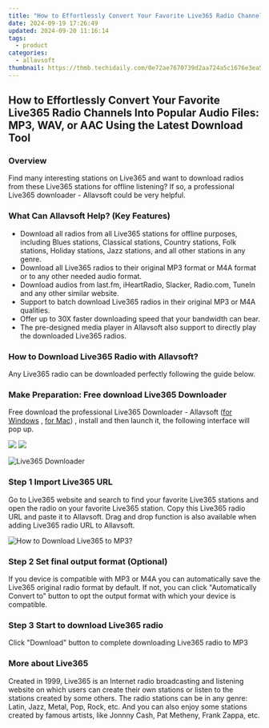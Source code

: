 ```yaml
---
title: "How to Effortlessly Convert Your Favorite Live365 Radio Channels Into Popular Audio Files: MP3, WAV, or AAC Using the Latest Download Tool"
date: 2024-09-19 17:26:49
updated: 2024-09-20 11:16:14
tags:
  - product
categories:
  - allavsoft
thumbnail: https://thmb.techidaily.com/0e72ae7670739d2aa724a5c1676e3ea5eb7af36bcb7980843f57c620d01dbd2b.jpg
---
```


## How to Effortlessly Convert Your Favorite Live365 Radio Channels Into Popular Audio Files: MP3, WAV, or AAC Using the Latest Download Tool

### Overview

Find many interesting stations on Live365 and want to download radios from these Live365 stations for offline listening? If so, a professional Live365 downloader - Allavsoft could be very helpful.

### What Can Allavsoft Help? (Key Features)

* Download all radios from all Live365 stations for offline purposes, including Blues stations, Classical stations, Country stations, Folk stations, Holiday stations, Jazz stations, and all other stations in any genre.
* Download all Live365 radios to their original MP3 format or M4A format or to any other needed audio format.
* Download audios from last.fm, iHeartRadio, Slacker, Radio.com, TuneIn and any other similar website.
* Support to batch download Live365 radios in their original MP3 or M4A qualities.
* Offer up to 30X faster downloading speed that your bandwidth can bear.
* The pre-designed media player in Allavsoft also support to directly play the downloaded Live365 radios.

### How to Download Live365 Radio with Allavsoft?

Any Live365 radio can be downloaded perfectly following the guide below.

### Make Preparation: Free download Live365 Downloader

Free download the professional Live365 Downloader - Allavsoft ([for Windows](https://tools.techidaily.com/allavsoft/products/) , [for Mac](https://tools.techidaily.com/allavsoft/products/)) , install and then launch it, the following interface will pop up.

[![](https://www.allavsoft.com/how-to/../images/how-to/free-download-win.jpg)](https://tools.techidaily.com/allavsoft/products/) [![](https://www.allavsoft.com/how-to/../images/how-to/free-download-mac.jpg)](https://tools.techidaily.com/allavsoft/products/)

![Live365 Downloader](https://www.allavsoft.com/how-to/../images/allavsoft/screen-shot-600.jpg)

### Step 1 Import Live365 URL

Go to Live365 website and search to find your favorite Live365 stations and open the radio on your favorite Live365 station. Copy this Live365 radio URL and paste it to Allavsoft. Drag and drop function is also available when adding Live365 radio URL to Allavsoft.

![How to Download Live365 to MP3?](https://www.allavsoft.com/how-to/../images/how-to/download-rtmp-video/download-rtmp-video.jpg)

### Step 2 Set final output format (Optional)

If you device is compatible with MP3 or M4A you can automatically save the Live365 original radio format by default. If not, you can click "Automatically Convert to" button to opt the output format with which your device is compatible.

### Step 3 Start to download Live365 radio

Click "Download" button to complete downloading Live365 radio to MP3

### More about Live365

Created in 1999, Live365 is an Internet radio broadcasting and listening website on which users can create their own stations or listen to the stations created by some others. The radio stations can be in any genre: Latin, Jazz, Metal, Pop, Rock, etc. And you can also enjoy some stations created by famous artists, like Jonnny Cash, Pat Metheny, Frank Zappa, etc.

<ins class="adsbygoogle"
     style="display:block"
     data-ad-format="autorelaxed"
     data-ad-client="ca-pub-7571918770474297"
     data-ad-slot="1223367746"></ins>



<ins class="adsbygoogle"
     style="display:block"
     data-ad-client="ca-pub-7571918770474297"
     data-ad-slot="8358498916"
     data-ad-format="auto"
     data-full-width-responsive="true"></ins>
